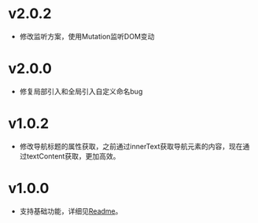 # v2.0.2
- 修改监听方案，使用Mutation监听DOM变动

# v2.0.0
- 修复局部引入和全局引入自定义命名bug

# v1.0.2
- 修改导航标题的属性获取，之前通过innerText获取导航元素的内容，现在通过textContent获取，更加高效。

# v1.0.0
- 支持基础功能，详细见<a href="./README.md">Readme</a>。